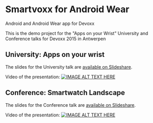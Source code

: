 # Smartvoxx for Android Wear
Android and Android Wear app for Devoxx

This is the demo project for the "Apps on your Wrist" University and Conference talks for Devoxx 2015 in Antwerpen

## University: Apps on your wrist
The slides for the University talk are [available on Slideshare](http://fr.slideshare.net/sarbogast/apps-on-your-wrist).

Video of the presentation:
[![IMAGE ALT TEXT HERE](http://img.youtube.com/vi/GVABnHK-Uzo/0.jpg)](http://www.youtube.com/watch?v=GVABnHK-Uzo)

## Conference: Smartwatch Landscape
The slides for the Conference talk are [available on Slideshare](http://www.slideshare.net/eloudsa/smartwatch-landscape).

Video of the presentation:
[![IMAGE ALT TEXT HERE](http://img.youtube.com/vi/qnOPUURhQCM/0.jpg)](https://www.youtube.com/watch?v=qnOPUURhQCM)
